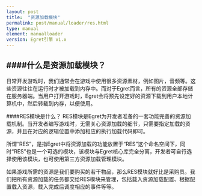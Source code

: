 ```yaml
---
layout: post
title:  "资源加载模块"
permalink: post/manual/loader/res.html
type: manual
element: manualloader
version: Egret引擎 v1.x
---
```


####什么是资源加载模块？
---

日常开发游戏时，我们通常会在游戏中使用很多资源素材，例如图片，音频等。这些资源往往在运行时才被加载到内存中。而对于Egret而言，所有的资源全部存储在服务器端。当用户打开游戏时，Egret会将预先设定好的资源下载到用户本地计算机中，然后转载到内存，以便使用。          


####RES模块是什么？
RES模块是Egret为开发者准备的一套功能完善的资源加载机制。当开发者编写游戏时，无需关心资源加载的细节，只需要指定加载的资源，并且在对应的逻辑位置中添加相应的执行加载代码即可。    

所谓“RES”，是指Egret中将资源加载的功能放置于“RES”这个命名空间下，同时“RES”也是一个可选的模块，该模块与Egret核心库完全分离，开发者可自行选择使用该模块，也可使用第三方资源加载管理模块。   

如果游戏所需的资源是我们要购买的若干物品，那么RES模块就好比是采购员。我们把所有资源加载的任务都交给RES模块来管理，包括载入资源加载配置、根据配置载入资源，载入完成后调度相应的事件等等。
